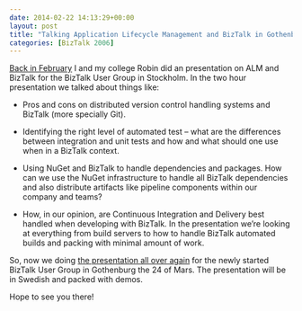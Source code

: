 ```yaml
---
date: 2014-02-22 14:13:29+00:00
layout: post
title: "Talking Application Lifecycle Management and BizTalk in Gothenburg"
categories: [BizTalk 2006]
---
```


[Back in February](http://www.eventbrite.com/e/biztalk-alm-tickets-10211239091?aff=eorg) I and my college Robin did an presentation on ALM and BizTalk for the BizTalk User Group in Stockholm. In the two hour presentation we talked about things like: 

 

  
  * Pros and cons on distributed version control handling systems and BizTalk (more specially Git). 
   
  * Identifying the right level of automated test – what are the differences between integration and unit tests and how and what should one use when in a BizTalk context. 
   
  * Using NuGet and BizTalk to handle dependencies and packages. How can we use the NuGet infrastructure to handle all BizTalk dependencies and also distribute artifacts like pipeline components within our company and teams? 
   
  * How, in our opinion, are Continuous Integration and Delivery best handled when developing with BizTalk. In the presentation we’re looking at everything from build servers to how to handle BizTalk automated builds and packing with minimal amount of work. 
 

So, now we doing [the presentation all over again](http://www.eventbrite.com/e/biztalk-alm-goteborg-tickets-10693092327?aff=eorg) for the newly started BizTalk User Group in Gothenburg the 24 of Mars. The presentation will be in Swedish and packed with demos.

 

Hope to see you there!

